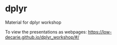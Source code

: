 
# dplyr
Material for dplyr workshop

To view the presentations as webpages:
https://low-decarie.github.io/dplyr_workshop/#/

